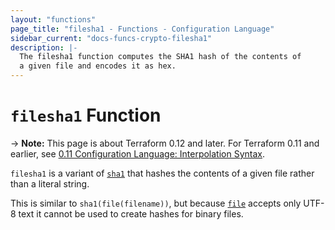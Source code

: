 ```yaml
---
layout: "functions"
page_title: "filesha1 - Functions - Configuration Language"
sidebar_current: "docs-funcs-crypto-filesha1"
description: |-
  The filesha1 function computes the SHA1 hash of the contents of
  a given file and encodes it as hex.
---
```


# `filesha1` Function

-> **Note:** This page is about Terraform 0.12 and later. For Terraform 0.11 and
earlier, see
[0.11 Configuration Language: Interpolation Syntax](../../configuration-0-11/interpolation.html).

`filesha1` is a variant of [`sha1`](./sha1.html)
that hashes the contents of a given file rather than a literal string.

This is similar to `sha1(file(filename))`, but
because [`file`](./file.html) accepts only UTF-8 text it cannot be used to
create hashes for binary files.
